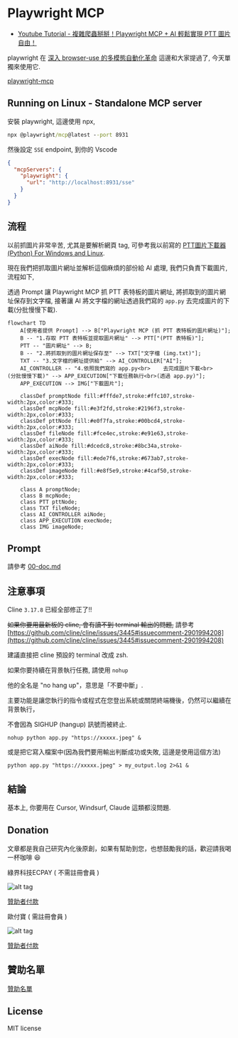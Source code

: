 # Playwright MCP

* [Youtube Tutorial - 複雜爬蟲掰掰！Playwright MCP + AI 輕鬆實現 PTT 圖片自由！](https://youtu.be/3u7m4XPT8Zs)

playwright 在 [深入 browser-use 的多模態自動化革命](https://github.com/twtrubiks/browser-use-tutorial) 這邊和大家提過了, 今天單獨來使用它.

[playwright-mcp](https://github.com/microsoft/playwright-mcp)

## Running on Linux - Standalone MCP server

安裝 playwright, 這邊使用 npx,

```cmd
npx @playwright/mcp@latest --port 8931
```

然後設定 `SSE` endpoint, 到你的 Vscode

```json
{
  "mcpServers": {
    "playwright": {
      "url": "http://localhost:8931/sse"
    }
  }
}
```

## 流程

以前抓圖片非常辛苦, 尤其是要解析網頁 tag, 可參考我以前寫的 [PTT圖片下載器 (Python) For Windows and Linux](https://github.com/twtrubiks/PTT_Beauty_Spider/tree/master).

現在我們把抓取圖片網址並解析這個麻煩的部份給 AI 處理, 我們只負責下載圖片, 流程如下,

透過 Prompt 讓 Playwright MCP 抓 PTT 表特板的圖片網址, 將抓取到的圖片網址保存到文字檔, 接著讓 AI 將文字檔的網址透過我們寫的 `app.py` 去完成圖片的下載(分批慢慢下載).

```mermaid
flowchart TD
    A[使用者提供 Prompt] --> B["Playwright MCP (抓 PTT 表特板的圖片網址)"];
    B -- "1.存取 PTT 表特板並提取圖片網址" --> PTT["(PTT 表特板)"];
    PTT -- "圖片網址" --> B;
    B -- "2.將抓取到的圖片網址保存至" --> TXT["文字檔 (img.txt)"];
    TXT -- "3.文字檔的網址提供給" --> AI_CONTROLLER["AI"];
    AI_CONTROLLER -- "4.依照我們寫的 app.py<br>    去完成圖片下載<br>    (分批慢慢下載)" --> APP_EXECUTION["下載任務執行<br>(透過 app.py)"];
    APP_EXECUTION --> IMG["下載圖片"];

    classDef promptNode fill:#fffde7,stroke:#ffc107,stroke-width:2px,color:#333;
    classDef mcpNode fill:#e3f2fd,stroke:#2196f3,stroke-width:2px,color:#333;
    classDef pttNode fill:#e0f7fa,stroke:#00bcd4,stroke-width:2px,color:#333;
    classDef fileNode fill:#fce4ec,stroke:#e91e63,stroke-width:2px,color:#333;
    classDef aiNode fill:#dcedc8,stroke:#8bc34a,stroke-width:2px,color:#333;
    classDef execNode fill:#ede7f6,stroke:#673ab7,stroke-width:2px,color:#333;
    classDef imageNode fill:#e8f5e9,stroke:#4caf50,stroke-width:2px,color:#333;

    class A promptNode;
    class B mcpNode;
    class PTT pttNode;
    class TXT fileNode;
    class AI_CONTROLLER aiNode;
    class APP_EXECUTION execNode;
    class IMG imageNode;
```

## Prompt

請參考 [00-doc.md](.clinerules/00-doc.md)

## 注意事項

Cline `3.17.8` 已經全部修正了!!

~~如果你要用最新板的 cline, 會有讀不到 terminal 輸出的問題,~~ 請參考 [https://github.com/cline/cline/issues/3445#issuecomment-2901994208](https://github.com/cline/cline/issues/3445#issuecomment-2901994208)

建議直接把 cline 預設的 terminal 改成 zsh.

如果你要持續在背景執行任務, 請使用 `nohup`

他的全名是 "no hang up"，意思是「不要中斷」.

主要功能是讓您執行的指令或程式在您登出系統或關閉終端機後，仍然可以繼續在背景執行，

不會因為 SIGHUP (hangup) 訊號而被終止.

`nohup python app.py "https://xxxxx.jpeg" &`

或是把它寫入檔案中(因為我們要用輸出判斷成功或失敗, 這邊是使用這個方法)

`python app.py "https://xxxxx.jpeg" > my_output.log 2>&1 &`

## 結論

基本上, 你要用在 Cursor, Windsurf, Claude 這類都沒問題.

## Donation

文章都是我自己研究內化後原創，如果有幫助到您，也想鼓勵我的話，歡迎請我喝一杯咖啡  :laughing:

綠界科技ECPAY ( 不需註冊會員 )

![alt tag](https://payment.ecpay.com.tw/Upload/QRCode/201906/QRCode_672351b8-5ab3-42dd-9c7c-c24c3e6a10a0.png)

[贊助者付款](http://bit.ly/2F7Jrha)

歐付寶 ( 需註冊會員 )

![alt tag](https://i.imgur.com/LRct9xa.png)

[贊助者付款](https://payment.opay.tw/Broadcaster/Donate/9E47FDEF85ABE383A0F5FC6A218606F8)

## 贊助名單

[贊助名單](https://github.com/twtrubiks/Thank-you-for-donate)

## License

MIT license
